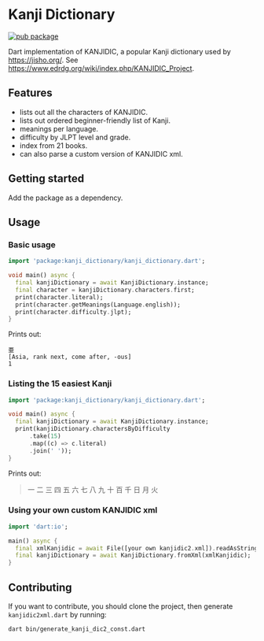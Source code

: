 # Kanji Dictionary

[![pub package](https://img.shields.io/pub/v/kanji_dictionary.svg)](https://pub.dartlang.org/packages/kanji_dictionary)

Dart implementation of KANJIDIC, a popular Kanji dictionary used by <https://jisho.org/>. See <https://www.edrdg.org/wiki/index.php/KANJIDIC_Project>.

## Features

- lists out all the characters of KANJIDIC.
- lists out ordered beginner-friendly list of Kanji.
- meanings per language.
- difficulty by JLPT level and grade.
- index from 21 books.
- can also parse a custom version of KANJIDIC xml.

## Getting started

Add the package as a dependency.

## Usage

### Basic usage

```dart
import 'package:kanji_dictionary/kanji_dictionary.dart';

void main() async {
  final kanjiDictionary = await KanjiDictionary.instance;
  final character = kanjiDictionary.characters.first;
  print(character.literal);
  print(character.getMeanings(Language.english));
  print(character.difficulty.jlpt);
}
```

Prints out:

```
亜
[Asia, rank next, come after, -ous]
1
```

### Listing the 15 easiest Kanji

```dart
import 'package:kanji_dictionary/kanji_dictionary.dart';

void main() async {
  final kanjiDictionary = await KanjiDictionary.instance;
  print(kanjiDictionary.charactersByDifficulty
      .take(15)
      .map((c) => c.literal)
      .join(' '));
}
```

Prints out:

> 一 二 三 四 五 六 七 八 九 十 百 千 日 月 火

### Using your own custom KANJIDIC xml

```dart
import 'dart:io';

main() async {
  final xmlKanjidic = await File([your own kanjidic2.xml]).readAsString();
  final kanjiDictionary = await KanjiDictionary.fromXml(xmlKanjidic);
}
```

## Contributing

If you want to contribute, you should clone the project, then generate `kanjidic2xml.dart` by running:

```sh
dart bin/generate_kanji_dic2_const.dart
```
